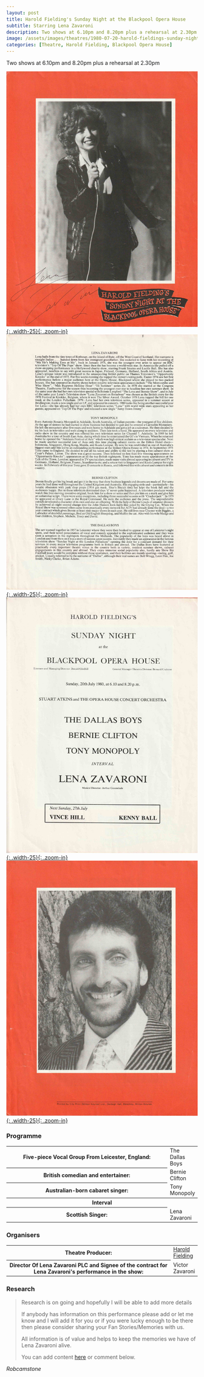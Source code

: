 ```yaml
---
layout: post
title: Harold Fielding's Sunday Night at the Blackpool Opera House
subtitle: Starring Lena Zavaroni
description: Two shows at 6.10pm and 8.20pm plus a rehearsal at 2.30pm The Contract for the show was signed by Victor Zavaroni.
image: /assets/images/theatres/1980-07-20-harold-fieldings-sunday-night-at-the-blackpool-opera-house-01.jpg
categories: [Theatre, Harold Fielding, Blackpool Opera House]
---
```


Two shows at 6.10pm and 8.20pm plus a rehearsal at 2.30pm

[![](/assets/images/theatres/1980-07-20-harold-fieldings-sunday-night-at-the-blackpool-opera-house-01.jpg){: .width-25}{: .zoom-in}](/assets/images/theatres/1980-07-20-harold-fieldings-sunday-night-at-the-blackpool-opera-house-01.jpg)
[![](/assets/images/theatres/1980-07-20-harold-fieldings-sunday-night-at-the-blackpool-opera-house-02.jpg){: .width-25}{: .zoom-in}](/assets/images/theatres/1980-07-20-harold-fieldings-sunday-night-at-the-blackpool-opera-house-02.jpg)
[![](/assets/images/theatres/1980-07-20-harold-fieldings-sunday-night-at-the-blackpool-opera-house-03.jpg){: .width-25}{: .zoom-in}](/assets/images/theatres/1980-07-20-harold-fieldings-sunday-night-at-the-blackpool-opera-house-03.jpg)
[![](/assets/images/theatres/1980-07-20-harold-fieldings-sunday-night-at-the-blackpool-opera-house-04.jpg){: .width-25}{: .zoom-in}](/assets/images/theatres/1980-07-20-harold-fieldings-sunday-night-at-the-blackpool-opera-house-04.jpg)

### Programme
<table>
<tr><th style="width:440px;">Five-piece Vocal Group From Leicester, England:</th><td>The Dallas Boys</td></tr>
<tr><th>British comedian and entertainer:</th><td>Bernie Clifton</td></tr>
<tr><th>Australian-born cabaret singer:</th><td>Tony Monopoly</td></tr>
<tr><th colspan="2" style="text-align:center;">Interval</th></tr>
<tr><th>Scottish Singer:</th><td>Lena Zavaroni</td></tr>
</table>

### Organisers
<table>
<tr><th>Theatre Producer:</th><td><a href="/biography/harold-fielding">Harold Fielding</a></td></tr>
<tr><th style="width:440px;">Director Of Lena Zavaroni PLC and Signee of the contract for Lena Zavaroni's performance in the show:</th><td>Victor Zavaroni</td></tr>
</table>

### Research
> Research is on going and hopefully I will be able to add more details
>
> If anybody has information on this performance please add or let me know and I will add it for you or if you were lucky enough to be there then please consider sharing your Fan Stories/Memories with us.
>
> All information is of value and helps to keep the memories we have of Lena Zavaroni alive.
>
> You can add content [here](https://github.com/FanzOfLenaZavaroni/fanzoflenazavaroni.github.io) or comment below.

<cite>Robcamstone</cite>

